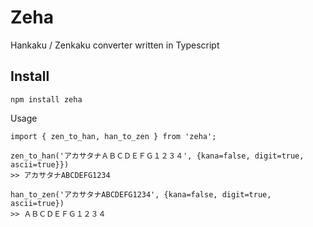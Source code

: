 # Zeha

Hankaku / Zenkaku converter written in Typescript



## Install

```
npm install zeha
```


Usage

```
import { zen_to_han, han_to_zen } from 'zeha';

zen_to_han('アカサタナＡＢＣＤＥＦＧ１２３４', {kana=false, digit=true, ascii=true}})
>> アカサタナABCDEFG1234

han_to_zen('アカサタナABCDEFG1234', {kana=false, digit=true, ascii=true})
>> ＡＢＣＤＥＦＧ１２３４
```
